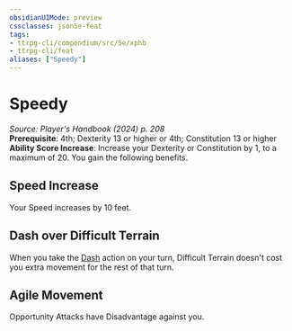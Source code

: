 ```yaml
---
obsidianUIMode: preview
cssclasses: json5e-feat
tags:
- ttrpg-cli/compendium/src/5e/xphb
- ttrpg-cli/feat
aliases: ["Speedy"]
---
```

# Speedy
*Source: Player's Handbook (2024) p. 208*  
**Prerequisite**: 4th; Dexterity 13 or higher or 4th; Constitution 13 or higher
**Ability Score Increase**: Increase your Dexterity or Constitution by 1, to a maximum of 20.
You gain the following benefits.

## Speed Increase

Your Speed increases by 10 feet.

## Dash over Difficult Terrain

When you take the [Dash](Misc%20Files/CLI/rules/actions.md#Dash) action on your turn, Difficult Terrain doesn't cost you extra movement for the rest of that turn.

## Agile Movement

Opportunity Attacks have Disadvantage against you.